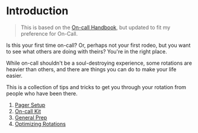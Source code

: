 # Introduction

> This is based on the [On-call Handbook](https://github.com/alicegoldfuss/oncall-handbook/tree/master), but updated to fit my preference for On-Call.

Is this your first time on-call? Or, perhaps not your first rodeo, but you want to see what others are doing with theirs? You're in the right place.

While on-call shouldn't be a soul-destroying experience, some rotations are heavier than others, and there are things you can do to make your life easier.

This is a collection of tips and tricks to get you through your rotation from people who have been there.

1. [Pager Setup](01-Pager-Setup.md)
2. [On-call Kit](02-On-call-Kit.md)
3. [General Prep](03-General-Prep.md)
4. [Optimizing Rotations](04-Optimizing-Rotations.md)
